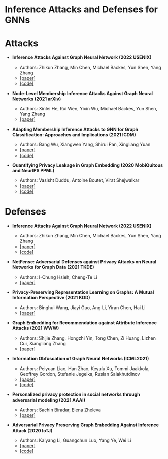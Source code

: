 # Inference Attacks and Defenses for GNNs

# Attacks

- **Inference Attacks Against Graph Neural Network (2022 USENIX)**
  - Authors: Zhikun Zhang, Min Chen, Michael Backes, Yun Shen, Yang Zhang
  - [[paper]](https://www.usenix.org/system/files/sec22summer_zhang-zhikun.pdf)
  - [[code]](https://github.com/Zhangzhk0819/GNN-Embedding-Leaks)

- **Node-Level Membership Inference Attacks Against Graph Neural Networks (2021 arXiv)**
  - Authors: Xinlei He, Rui Wen, Yixin Wu, Michael Backes, Yun Shen, Yang Zhang
  - [[paper]](https://arxiv.org/pdf/2102.05429.pdf)
  <!--- [[code]]()-->

- **Adapting Membership Inference Attacks to GNN for Graph Classification: Approaches and Implications (2021 ICDM)**
  - Authors: Bang Wu, Xiangwen Yang, Shirui Pan, Xingliang Yuan
  - [[paper]](https://arxiv.org/pdf/2110.08760.pdf)
  - [[code]](https://github.com/trustworthygnn/mia-gnn)

- **Quantifying Privacy Leakage in Graph Embedding (2020 MobiQuitous and NeurIPS PPML)**
  - Authors: Vasisht Duddu, Antoine Boutet, Virat Shejwalkar
  - [[paper]](https://arxiv.org/pdf/2010.00906.pdf)
  - [[code]](https://github.com/vasishtduddu/GraphLeaks)


# Defenses
- **Inference Attacks Against Graph Neural Network (2022 USENIX)**
  - Authors: Zhikun Zhang, Min Chen, Michael Backes, Yun Shen, Yang Zhang
  - [[paper]](https://www.usenix.org/system/files/sec22summer_zhang-zhikun.pdf)
  - [[code]](https://github.com/Zhangzhk0819/GNN-Embedding-Leaks)

- **NetFense: Adversarial Defenses against Privacy Attacks on Neural Networks for Graph Data (2021 TKDE)**
  - Authors: I-Chung Hsieh, Cheng-Te Li
  - [[paper]](https://arxiv.org/pdf/2106.11865.pdf)
  <!--- [[code]] -->

- **Privacy-Preserving Representation Learning on Graphs: A Mutual Information Perspective (2021 KDD)**
  - Authors: Binghui Wang, Jiayi Guo, Ang Li, Yiran Chen, Hai Li
  - [[paper]](https://dl.acm.org/doi/pdf/10.1145/3447548.3467273?casa_token=lyzYuHgLz1QAAAAA:A-Sn-2RXI-uRp7pe-BuvJVVSYNUsbt3mwXANN-DLNTT5NCbEzo11V-cIeT6Y-9z-h8Ea2g7eswM)
  <!--- [[code]] -->

- **Graph Embedding for Recommendation against Attribute Inference Attacks (2021 WWW)**
  - Authors: Shijie Zhang, Hongzhi Yin, Tong Chen, Zi Huang, Lizhen Cui, Xiangliang Zhang
  - [[paper]](https://dl.acm.org/doi/abs/10.1145/3442381.3449813?casa_token=QJftjQKsufcAAAAA%3Aqpy41OVvbRVL9OId9qiUPgC5I8Knc-QYZIocdut4eSj2_L2Z9dDCwBIo7oYXF2A7_0hihQLh4Kg)
  <!--- [[code]] -->

- **Information Obfuscation of Graph Neural Networks (ICML2021)**
  - Authors: Peiyuan Liao, Han Zhao, Keyulu Xu, Tommi Jaakkola, Geoffrey Gordon, Stefanie Jegelka, Ruslan Salakhutdinov
  - [[paper]](http://proceedings.mlr.press/v139/liao21a/liao21a.pdf)
  - [[code]](https://github.com/liaopeiyuan/GAL)

- **Personalized privacy protection in social networks through adversarial modeling (2021 AAAI)**
  - Authors: Sachin Biradar, Elena Zheleva
  - [[paper]](https://www.cs.uic.edu/~elena/pubs/biradar-ppai21.pdf)
  <!--[[code]]-->

- **Adversarial Privacy Preserving Graph Embedding Against Inference Attack (2020 IoTJ)**
  - Authors: Kaiyang Li, Guangchun Luo, Yang Ye, Wei Li
  - [[paper]](https://arxiv.org/pdf/2008.13072.pdf)
  - [[code]](https://github.com/KaiyangLi1992/Privacy-Preserving-Social-Network-Embedding)